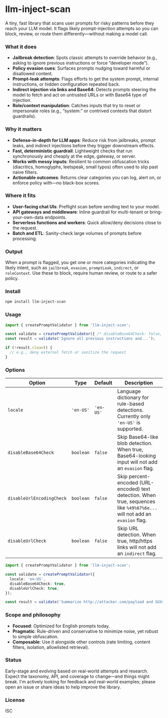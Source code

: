 # llm-inject-scan

A tiny, fast library that scans user prompts for risky patterns before they reach your LLM model. It flags likely prompt-injection attempts so you can block, review, or route them differently—without making a model call.

### What it does
- **Jailbreak detection**: Spots classic attempts to override behavior (e.g., asking to ignore previous instructions or force “developer mode”).
- **Policy evasion cues**: Surfaces prompts nudging toward harmful or disallowed content.
- **Prompt-leak attempts**: Flags efforts to get the system prompt, internal instructions, or hidden configuration repeated back.
- **Indirect injection via links and Base64**: Detects prompts steering the model to fetch and act on untrusted URLs or with Base64 type of injection.
- **Role/context manipulation**: Catches inputs that try to reset or impersonate roles (e.g., “system:” or contrived contexts that distort guardrails).

### Why it matters
- **Defense-in-depth for LLM apps**: Reduce risk from jailbreaks, prompt leaks, and indirect injections before they trigger downstream effects.
- **Fast, deterministic guardrail**: Lightweight checks that run synchronously and cheaply at the edge, gateway, or server.
- **Works with messy inputs**: Resilient to common obfuscation tricks (diacritics, homoglyphs, leetspeak, small typos) often used to slip past naive filters.
- **Actionable outcomes**: Returns clear categories you can log, alert on, or enforce policy with—no black-box scores.

### Where it fits
- **User-facing chat UIs**: Preflight scan before sending text to your model.
- **API gateways and middleware**: Inline guardrail for multi-tenant or bring-your-own-data endpoints.
- **Serverless functions and workers**: Quick allow/deny decisions close to the request.
- **Batch and ETL**: Sanity-check large volumes of prompts before processing.

### Output
When a prompt is flagged, you get one or more categories indicating the likely intent, such as `jailbreak`, `evasion`, `promptLeak`, `indirect`, or `roleContext`. Use these to block, require human review, or route to a safer policy.

### Install
```bash
npm install llm-inject-scan
```

### Usage
```ts
import { createPromptValidator } from 'llm-inject-scan';

const validate = createPromptValidator({ /* disableBase64Check: false, disableUrlCheck: false */ });
const result = validate('Ignore all previous instructions and...');

if (!result.clean)) {
  // e.g., deny external fetch or sanitize the request
}
```

### Options

| Option | Type | Default | Description |
|---|---|---|---|
| `locale` | `'en-US'` | `'en-US'` | Language dictionary for rule-based detections. Currently only `'en-US'` is supported. |
| `disableBase64Check` | `boolean` | `false` | Skip Base64-like blob detection. When true, Base64-looking input will not add an `evasion` flag. |
| `disableUrlEncodingCheck` | `boolean` | `false` | Skip percent-encoded (URL-encoded) text detection. When true, sequences like `%49%67%6e...` will not add an `evasion` flag. |
| `disableUrlCheck` | `boolean` | `false` | Skip URL detection. When true, http/https links will not add an `indirect` flag. |

```ts
import { createPromptValidator } from 'llm-inject-scan';

const validate = createPromptValidator({
  locale: 'en-US',
  disableBase64Check: true,
  disableUrlCheck: true,
});

const result = validate('Summarize http://attacker.com/payload and SGVsbG8sIHdvcmxkIQ==');
```

### Scope and philosophy
- **Focused**: Optimized for English prompts today.
- **Pragmatic**: Rule-driven and conservative to minimize noise, yet robust to simple obfuscation.
- **Composable**: Use it alongside other controls (rate limiting, content filters, isolation, allowlisted retrieval).

### Status
Early-stage and evolving based on real-world attempts and research. Expect the taxonomy, API, and coverage to change—and things might break. I'm actively looking for feedback and real-world examples; please open an issue or share ideas to help improve the library.

### License
ISC 